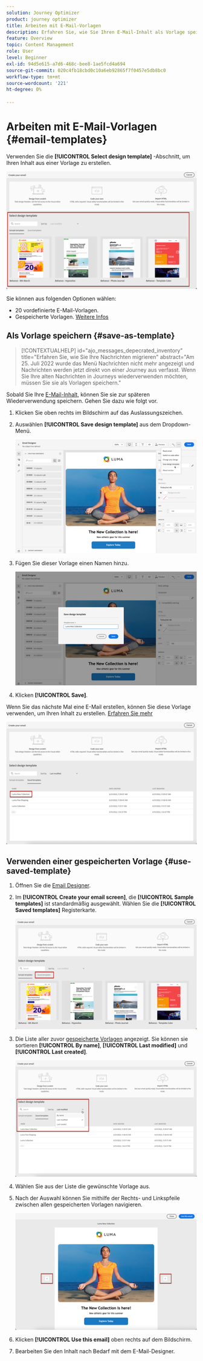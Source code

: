 ```yaml
---
solution: Journey Optimizer
product: journey optimizer
title: Arbeiten mit E-Mail-Vorlagen
description: Erfahren Sie, wie Sie Ihren E-Mail-Inhalt als Vorlage speichern und in Journey Optimizer wiederverwenden können.
feature: Overview
topic: Content Management
role: User
level: Beginner
exl-id: 94d5e615-a7d6-468c-bee8-1ae5fcd4a694
source-git-commit: 020c4fb18cbd0c10a6eb92865f7f0457e5db8bc0
workflow-type: tm+mt
source-wordcount: '221'
ht-degree: 0%

---
```


# Arbeiten mit E-Mail-Vorlagen {#email-templates}

Verwenden Sie die **[!UICONTROL Select design template]** -Abschnitt, um Ihren Inhalt aus einer Vorlage zu erstellen.

![](assets/email_designer-templates.png)

Sie können aus folgenden Optionen wählen:
* 20 vordefinierte E-Mail-Vorlagen.
* Gespeicherte Vorlagen. [Weitere Infos](#use-saved-template)

## Als Vorlage speichern {#save-as-template}

>[!CONTEXTUALHELP]
>id="ajo_messages_depecrated_inventory"
>title="Erfahren Sie, wie Sie Ihre Nachrichten migrieren"
>abstract="Am 25. Juli 2022 wurde das Menü Nachrichten nicht mehr angezeigt und Nachrichten werden jetzt direkt von einer Journey aus verfasst. Wenn Sie Ihre alten Nachrichten in Journeys wiederverwenden möchten, müssen Sie sie als Vorlagen speichern."

Sobald Sie Ihre [E-Mail-Inhalt](get-started-email-design.md), können Sie sie zur späteren Wiederverwendung speichern. Gehen Sie dazu wie folgt vor.

1. Klicken Sie oben rechts im Bildschirm auf das Auslassungszeichen.

1. Auswählen **[!UICONTROL Save design template]** aus dem Dropdown-Menü.

   ![](assets/email_designer-save-template.png)

1. Fügen Sie dieser Vorlage einen Namen hinzu.

   ![](assets/email_designer-template-name.png)

1. Klicken **[!UICONTROL Save]**.

Wenn Sie das nächste Mal eine E-Mail erstellen, können Sie diese Vorlage verwenden, um Ihren Inhalt zu erstellen. [Erfahren Sie mehr](#use-saved-template)

![](assets/email_designer-saved-template.png)

## Verwenden einer gespeicherten Vorlage {#use-saved-template}

1. Öffnen Sie die [Email Designer](content-from-scratch.md).

1. Im **[!UICONTROL Create your email screen]**, die **[!UICONTROL Sample templates]** ist standardmäßig ausgewählt. Wählen Sie die **[!UICONTROL Saved templates]** Registerkarte.

   ![](assets/email_designer-saved-templates-tab.png)

1. Die Liste aller zuvor [gespeicherte Vorlagen](#save-as-template) angezeigt. Sie können sie sortieren **[!UICONTROL By name]**, **[!UICONTROL Last modified]** und **[!UICONTROL Last created]**.

   ![](assets/email_designer-saved-templates.png)

1. Wählen Sie aus der Liste die gewünschte Vorlage aus.

1. Nach der Auswahl können Sie mithilfe der Rechts- und Linkspfeile zwischen allen gespeicherten Vorlagen navigieren.

   ![](assets/email_designer-saved-templates-navigate.png)

1. Klicken **[!UICONTROL Use this email]** oben rechts auf dem Bildschirm.

1. Bearbeiten Sie den Inhalt nach Bedarf mit dem E-Mail-Designer.
